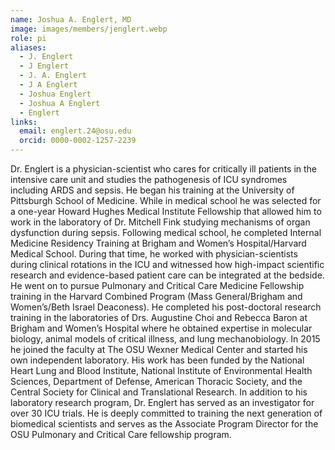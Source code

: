 ```yaml
---
name: Joshua A. Englert, MD
image: images/members/jenglert.webp
role: pi
aliases:
  - J. Englert
  - J Englert
  - J. A. Englert
  - J A Englert
  - Joshua Englert
  - Joshua A Englert
  - Englert
links:
  email: englert.24@osu.edu
  orcid: 0000-0002-1257-2239
---
```


Dr. Englert is a physician-scientist who cares for critically ill patients in the intensive care unit and studies the pathogenesis of ICU syndromes including ARDS and sepsis. He began his training at the University of Pittsburgh School of Medicine.  While in medical school he was selected for a one-year Howard Hughes Medical Institute Fellowship that allowed him to work in the laboratory of Dr. Mitchell Fink studying mechanisms of organ dysfunction during sepsis. Following medical school, he completed Internal Medicine Residency Training at Brigham and Women’s Hospital/Harvard Medical School. During that time, he worked with physician-scientists during clinical rotations in the ICU and witnessed how high-impact scientific research and evidence-based patient care can be integrated at the bedside. He went on to pursue Pulmonary and Critical Care Medicine Fellowship training in the Harvard Combined Program (Mass General/Brigham and Women’s/Beth Israel Deaconess). He completed his post-doctoral research training in the laboratories of Drs. Augustine Choi and Rebecca Baron at Brigham and Women’s Hospital where he obtained expertise in molecular biology, animal models of critical illness, and lung mechanobiology. In 2015 he joined the faculty at The OSU Wexner Medical Center and started his own independent laboratory.  His work has been funded by the National Heart Lung and Blood Institute, National Institute of Environmental Health Sciences, Department of Defense, American Thoracic Society, and the Central Society for Clinical and Translational Research.  In addition to his laboratory research program, Dr. Englert has served as an investigator for over 30 ICU trials.  He is deeply committed to training the next generation of biomedical scientists and serves as the Associate Program Director for the OSU Pulmonary and Critical Care fellowship program.  